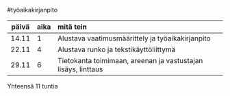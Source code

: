 #työaikakirjanpito

| päivä | aika | mitä tein |
| :----:|:-----|:----------|
| 14.11 | 1    | Alustava vaatimusmäärittely ja työaikakirjanpito|
| 22.11 | 4    | Alustava runko ja tekstikäyttöliittymä|
| 29.11 | 6    | Tietokanta toimimaan, areenan ja vastustajan lisäys, linttaus |

Yhteensä 11 tuntia
